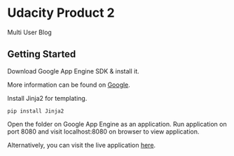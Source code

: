 # Udacity Product 2

Multi User Blog

## Getting Started
Download Google App Engine SDK & install it.

More information can be found on [Google](https://cloud.google.com/appengine/downloads).

Install Jinja2 for templating.
```
pip install Jinja2
```

Open the folder on Google App Engine as an application. Run application on port 8080 and visit localhost:8080 on browser to view application.

Alternatively, you can visit the live application [here](https://udacity-blog-1327.appspot.com/).
